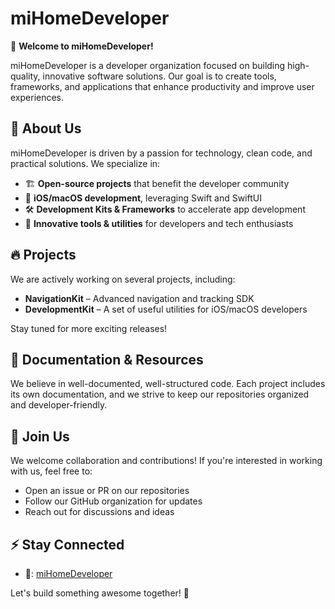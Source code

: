 # miHomeDeveloper

🚀 **Welcome to miHomeDeveloper!**

miHomeDeveloper is a developer organization focused on building high-quality, innovative software solutions. Our goal is to create tools, frameworks, and applications that enhance productivity and improve user experiences.

## 📌 About Us
miHomeDeveloper is driven by a passion for technology, clean code, and practical solutions. We specialize in:
- 🏗 **Open-source projects** that benefit the developer community
- 📱 **iOS/macOS development**, leveraging Swift and SwiftUI
- 🛠 **Development Kits & Frameworks** to accelerate app development
- 🚀 **Innovative tools & utilities** for developers and tech enthusiasts

## 🔥 Projects
We are actively working on several projects, including:
- **NavigationKit** – Advanced navigation and tracking SDK
- **DevelopmentKit** – A set of useful utilities for iOS/macOS developers

Stay tuned for more exciting releases!

## 📖 Documentation & Resources
We believe in well-documented, well-structured code. Each project includes its own documentation, and we strive to keep our repositories organized and developer-friendly.

## 🤝 Join Us
We welcome collaboration and contributions! If you're interested in working with us, feel free to:
- Open an issue or PR on our repositories
- Follow our GitHub organization for updates
- Reach out for discussions and ideas

## ⚡ Stay Connected
- 📮: [miHomeDeveloper](mailto:miHomeDeveloper@icloud.com)

Let's build something awesome together! 🚀

